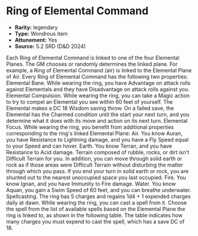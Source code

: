 
# Ring of Elemental Command

* **Rarity:** legendary
* **Type:** Wondrous item
* **Attunement:** Yes
* **Source:** 5.2 SRD (D&D 2024)


Each Ring of Elemental Command is linked to one of the four Elemental Planes. The GM chooses or randomly determines the linked plane. For example, a Ring of Elemental Command (air) is linked to the Elemental Plane of Air. Every Ring of Elemental Command has the following two properties: Elemental Bane. While wearing the ring, you have Advantage on attack rolls against Elementals and they have Disadvantage on attack rolls against you. Elemental Compulsion. While wearing the ring, you can take a Magic action to try to compel an Elemental you see within 60 feet of yourself. The Elemental makes a DC 18 Wisdom saving throw. On a failed save, the Elemental has the Charmed condition until the start your next turn, and you determine what it does with its move and action on its next turn. Elemental Focus. While wearing the ring, you benefit from additional properties corresponding to the ring's linked Elemental Plane: Air. You know Auran, you have Resistance to Lightning damage, and you have a Fly Speed equal to your Speed and can hover. Earth. You know Terran, and you have Resistance to Acid damage. Terrain composed of rubble, rocks, or dirt isn't Difficult Terrain for you. In addition, you can move through solid earth or rock as if those areas were Difficult Terrain without disturbing the matter through which you pass. If you end your turn in solid earth or rock, you are shunted out to the nearest unoccupied space you last occupied. Fire. You know Ignan, and you have Immunity to Fire damage. Water. You know Aquan, you gain a Swim Speed of 60 feet, and you can breathe underwater. Spellcasting. The ring has 5 charges and regains 1d4 + 1 expended charges daily at dawn. While wearing the ring, you can cast a spell from it. Choose the spell from the list of available spells based on the Elemental Plane the ring is linked to, as shown in the following table. The table indicates how many charges you must expend to cast the spell, which has a save DC of 18.
